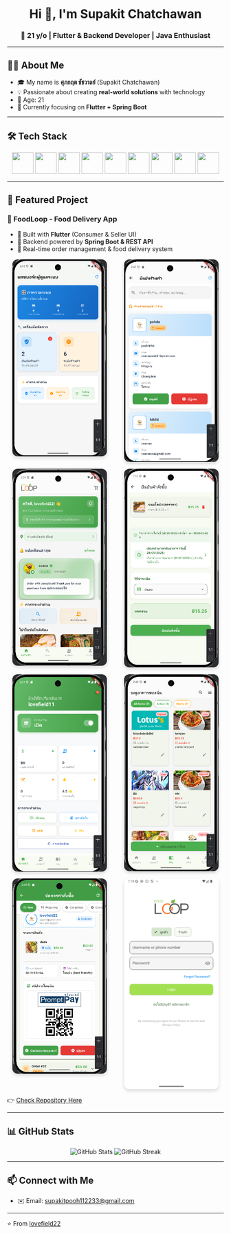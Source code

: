 <h1 align="center">Hi 👋, I'm Supakit Chatchawan</h1>
<h3 align="center">🚀 21 y/o | Flutter & Backend Developer | Java Enthusiast</h3>

---

## 👨‍💻 About Me
- 🎓 My name is **ศุภกฤต ชัชวาลย์** (Supakit Chatchawan)  
- 💡 Passionate about creating **real-world solutions** with technology  
- 🚀 Age: 21  
- 🌱 Currently focusing on **Flutter + Spring Boot**

---

## 🛠️ Tech Stack

<p align="center">
  <img src="https://cdn.jsdelivr.net/gh/devicons/devicon/icons/java/java-original.svg" width="50" height="50" />
  <img src="https://cdn.jsdelivr.net/gh/devicons/devicon/icons/html5/html5-original.svg" width="50" height="50" />
  <img src="https://cdn.jsdelivr.net/gh/devicons/devicon/icons/css3/css3-original.svg" width="50" height="50" />
  <img src="https://cdn.jsdelivr.net/gh/devicons/devicon/icons/javascript/javascript-original.svg" width="50" height="50" />
  <img src="https://cdn.jsdelivr.net/gh/devicons/devicon/icons/react/react-original.svg" width="50" height="50" />
  <img src="https://cdn.jsdelivr.net/gh/devicons/devicon/icons/flutter/flutter-original.svg" width="50" height="50" />
  <img src="https://cdn.jsdelivr.net/gh/devicons/devicon/icons/spring/spring-original.svg" width="50" height="50" />
  <img src="https://www.vectorlogo.zone/logos/getpostman/getpostman-icon.svg" width="50" height="50" />
  <img src="https://cdn.jsdelivr.net/gh/devicons/devicon/icons/git/git-original.svg" width="50" height="50" />
</p>

---

## 🌟 Featured Project

### 🍔 FoodLoop - Food Delivery App
- 📱 Built with **Flutter** (Consumer & Seller UI)  
- 🔗 Backend powered by **Spring Boot & REST API**  
- 🚚 Real-time order management & food delivery system  

<div style="display: grid; grid-template-columns: repeat(auto-fit, minmax(220px, 1fr)); gap: 16px; justify-items: center; margin: 16px 0;">
  <img src="admin_dash.png" alt="Admin Dashboard" style="width:220px; border-radius:12px; box-shadow:0 4px 8px rgba(0,0,0,0.15);" />
  <img src="approve.png" alt="Approve Orders" style="width:220px; border-radius:12px; box-shadow:0 4px 8px rgba(0,0,0,0.15);" />
  <img src="consumer_home.png" alt="Consumer Home" style="width:220px; border-radius:12px; box-shadow:0 4px 8px rgba(0,0,0,0.15);" />
  <img src="consumer_order.png" alt="Consumer Orders" style="width:220px; border-radius:12px; box-shadow:0 4px 8px rgba(0,0,0,0.15);" />
  <img src="seller_home.png" alt="Seller Home" style="width:220px; border-radius:12px; box-shadow:0 4px 8px rgba(0,0,0,0.15);" />
  <img src="seller_menu.png" alt="Seller Menu" style="width:220px; border-radius:12px; box-shadow:0 4px 8px rgba(0,0,0,0.15);" />
  <img src="seller_orders.png" alt="Seller Orders" style="width:220px; border-radius:12px; box-shadow:0 4px 8px rgba(0,0,0,0.15);" />
  <img src="flutter_01.png" alt="Flutter UI" style="width:220px; border-radius:12px; box-shadow:0 4px 8px rgba(0,0,0,0.15);" />
</div>


👉 [Check Repository Here](https://github.com/lovefield22/FoodLoop-Flutter-Project)

---

## 📊 GitHub Stats

<p align="center">
  <img src="https://github-readme-stats.vercel.app/api?username=lovefield22&show_icons=true&theme=tokyonight" alt="GitHub Stats" />
  <img src="https://github-readme-streak-stats.herokuapp.com/?user=lovefield22&theme=tokyonight" alt="GitHub Streak" />
</p>

---

## 📫 Connect with Me
- ✉️ Email: supakitpooh112233@gmail.com


---

⭐️ From [lovefield22](https://github.com/lovefield22)
